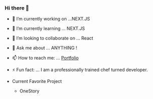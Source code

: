 ### Hi there 👋



- 🔭 I’m currently working on ...NEXT.JS
- 🌱 I’m currently learning ... NEXT.JS 
- 👯 I’m looking to collaborate on ... React 
- 💬 Ask me about ... ANYTHING !
- 📫 How to reach me: ... [Portfolio](http://www.tredner.dev)
- ⚡ Fun fact: ... I am a professionally trained chef turned developer. 

- Current Favorite Project
  - OneStory


